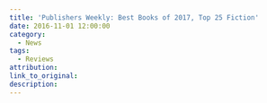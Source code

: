 ```yaml
---
title: 'Publishers Weekly: Best Books of 2017, Top 25 Fiction'
date: 2016-11-01 12:00:00
category:
  - News
tags:
  - Reviews
attribution:
link_to_original:
description:
---
```

